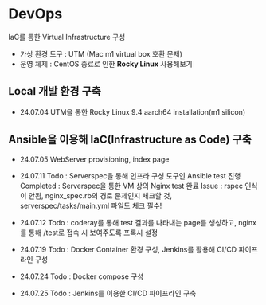 # DevOps

IaC를 통한 Virtual Infrastructure 구성

- 가상 환경 도구 : UTM (Mac m1 virtual box 호환 문제)
- 운영 체제 : CentOS 종료로 인한 **Rocky Linux** 사용해보기

## Local 개발 환경 구축

- 24.07.04
  UTM을 통한 Rocky Linux 9.4 aarch64 installation(m1 silicon)

## Ansible을 이용해 IaC(Infrastructure as Code) 구축

- 24.07.05
  WebServer provisioning, index page

- 24.07.11
  Todo : Serverspec을 통해 인프라 구성 도구인 Ansible test 진행
  Completed : Serverspec을 통한 VM 상의 Nginx test 완료
  Issue : rspec 인식이 안됨, nginx_spec.rb의 경로 문제인지 체크할 것, serverspec/tasks/main.yml 파일도 체크 필수!

- 24.07.12
  Todo : coderay를 통해 test 결과를 나타내는 page를 생성하고, nginx를 통해 /test로 접속 시 보여주도록 프록시 설정

- 24.07.19
  Todo : Docker Container 환경 구성, Jenkins를 활용해 CI/CD 파이프라인 구성

- 24.07.24
  Todo : Docker compose 구성

- 24.07.25
  Todo : Jenkins를 이용한 CI/CD 파이프라인 구축
